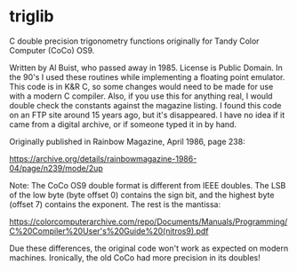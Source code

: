 # triglib
C double precision trigonometry functions originally for Tandy Color Computer (CoCo) OS9.

Written by Al Buist, who passed away in 1985. License is Public Domain. In the 90's I used these routines while implementing a floating point emulator. This code is in K&R C, so some changes would need to be made for use with a modern C compiler. Also, if you use this for anything real, I would double check the constants against the magazine listing. I found this code on an FTP site around 15 years ago, but it's disappeared. I have no idea if it came from a digital archive, or if someone typed it in by hand.

Originally published in Rainbow Magazine, April 1986, page 238:

https://archive.org/details/rainbowmagazine-1986-04/page/n239/mode/2up

Note: The CoCo OS9 double format is different from IEEE doubles. The LSB of the low byte (byte offset 0) contains the sign bit, and the highest byte (offset 7) contains the exponent. The rest is the mantissa:

https://colorcomputerarchive.com/repo/Documents/Manuals/Programming/C%20Compiler%20User's%20Guide%20(nitros9).pdf

Due these differences, the original code won't work as expected on modern machines. Ironically, the old CoCo had more precision in its doubles!
